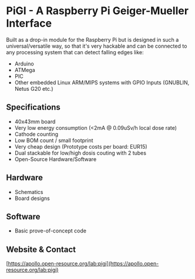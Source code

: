 # PiGI - A Raspberry Pi Geiger-Mueller Interface

Built as a drop-in module for the Raspberry Pi but is designed in such a universal/versatile way, so that it's very hackable and can be connected to any processing system that can detect falling edges like:

  * Arduino
  * ATMega
  * PIC
  * Other embedded Linux ARM/MIPS systems with GPIO Inputs (GNUBLIN, Netus G20 etc.)

## Specifications

  * 40x43mm board
  * Very low energy consumption (<2mA @ 0.09uSv/h local dose rate)
  * Cathode counting
  * Low BOM count / small footprint
  * Very cheap design (Prototype costs per board: EUR15)
  * Dual stackable for low/high dosis couting with 2 tubes
  * Open-Source Hardware/Software

## Hardware

  * Schematics
  * Board designs 

## Software

  * Basic prove-of-concept code

## Website & Contact

[https://apollo.open-resource.org/lab:pigi](https://apollo.open-resource.org/lab:pigi)
